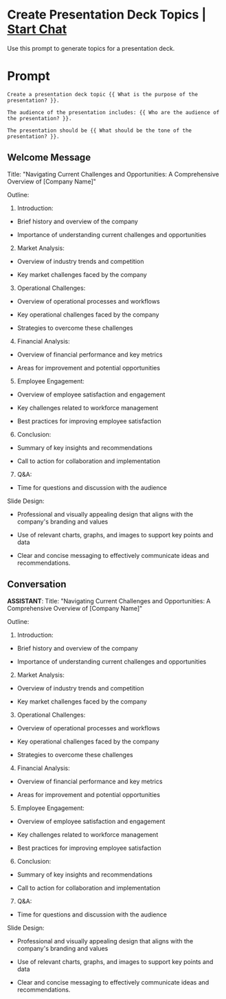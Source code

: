 

# Create Presentation Deck Topics | [Start Chat](https://gptcall.net/chat.html?data=%7B%22contact%22%3A%7B%22id%22%3A%223TVR1Hv9t-CmBrxTMBW95%22%2C%22flow%22%3Atrue%7D%7D)
Use this prompt to generate topics for a presentation deck.

# Prompt

```
Create a presentation deck topic {{ What is the purpose of the presentation? }}. 

The audience of the presentation includes: {{ Who are the audience of the presentation? }}. 

The presentation should be {{ What should be the tone of the presentation? }}.
```

## Welcome Message
Title: "Navigating Current Challenges and Opportunities: A Comprehensive Overview of [Company Name]"



Outline:



1. Introduction:

- Brief history and overview of the company

- Importance of understanding current challenges and opportunities



2. Market Analysis:

- Overview of industry trends and competition

- Key market challenges faced by the company



3. Operational Challenges:

- Overview of operational processes and workflows

- Key operational challenges faced by the company

- Strategies to overcome these challenges



4. Financial Analysis:

- Overview of financial performance and key metrics

- Areas for improvement and potential opportunities



5. Employee Engagement:

- Overview of employee satisfaction and engagement

- Key challenges related to workforce management

- Best practices for improving employee satisfaction



6. Conclusion:

- Summary of key insights and recommendations

- Call to action for collaboration and implementation



7. Q&A:

- Time for questions and discussion with the audience



Slide Design:

- Professional and visually appealing design that aligns with the company's branding and values

- Use of relevant charts, graphs, and images to support key points and data

- Clear and concise messaging to effectively communicate ideas and recommendations.

## Conversation

**ASSISTANT**: Title: "Navigating Current Challenges and Opportunities: A Comprehensive Overview of [Company Name]"



Outline:



1. Introduction:

- Brief history and overview of the company

- Importance of understanding current challenges and opportunities



2. Market Analysis:

- Overview of industry trends and competition

- Key market challenges faced by the company



3. Operational Challenges:

- Overview of operational processes and workflows

- Key operational challenges faced by the company

- Strategies to overcome these challenges



4. Financial Analysis:

- Overview of financial performance and key metrics

- Areas for improvement and potential opportunities



5. Employee Engagement:

- Overview of employee satisfaction and engagement

- Key challenges related to workforce management

- Best practices for improving employee satisfaction



6. Conclusion:

- Summary of key insights and recommendations

- Call to action for collaboration and implementation



7. Q&A:

- Time for questions and discussion with the audience



Slide Design:

- Professional and visually appealing design that aligns with the company's branding and values

- Use of relevant charts, graphs, and images to support key points and data

- Clear and concise messaging to effectively communicate ideas and recommendations.

